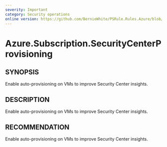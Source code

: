 ```yaml
---
severity: Important
category: Security operations
online version: https://github.com/BernieWhite/PSRule.Rules.Azure/blob/master/docs/rules/en-US/Azure.Subscription.SecurityCenterProvisioning.md
---
```


# Azure.Subscription.SecurityCenterProvisioning

## SYNOPSIS

Enable auto-provisioning on VMs to improve Security Center insights.

## DESCRIPTION

Enable auto-provisioning on VMs to improve Security Center insights.

## RECOMMENDATION

Enable auto-provisioning on VMs to improve Security Center insights.
